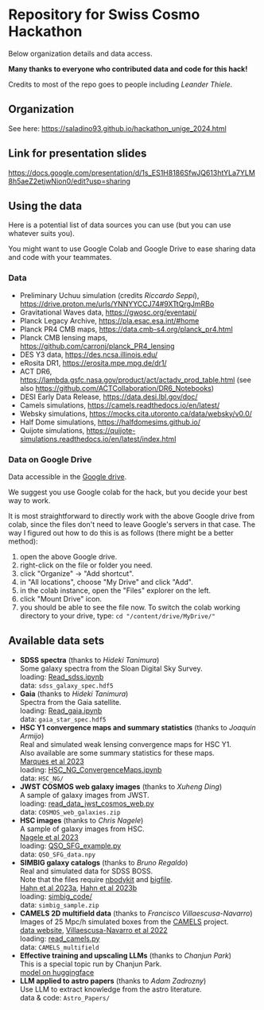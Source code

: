 # Repository for Swiss Cosmo Hackathon

Below organization details and data access.

**Many thanks to everyone who contributed data and code for this hack!**

Credits to most of the repo goes to people including *Leander Thiele*.

## Organization

See here: https://saladino93.github.io/hackathon_unige_2024.html

## Link for presentation slides

https://docs.google.com/presentation/d/1s_ES1H8186SfwJQ613htYLa7YLM8h5aeZ2etjwNion0/edit?usp=sharing


## Using the data

Here is a potential list of data sources you can use (but you can use whatever suits you).

You might want to use Google Colab and Google Drive to ease sharing data and code with your teammates.

### Data 

* Preliminary Uchuu simulation (credits *Riccardo Seppi*), https://drive.proton.me/urls/YNNYYCCJ74#9XTtQrgJmRBo
* Gravitational Waves data, https://gwosc.org/eventapi/
* Planck Legacy Archive, https://pla.esac.esa.int/#home
* Planck PR4 CMB maps, https://data.cmb-s4.org/planck_pr4.html
* Planck CMB lensing maps, https://github.com/carronj/planck_PR4_lensing
* DES Y3 data, https://des.ncsa.illinois.edu/
* eRosita DR1, https://erosita.mpe.mpg.de/dr1/
* ACT DR6, https://lambda.gsfc.nasa.gov/product/act/actadv_prod_table.html (see also https://github.com/ACTCollaboration/DR6_Notebooks)
* DESI Early Data Release, https://data.desi.lbl.gov/doc/
* Camels simulations, https://camels.readthedocs.io/en/latest/ 
* Websky simulations, https://mocks.cita.utoronto.ca/data/websky/v0.0/
* Half Dome simulations, https://halfdomesims.github.io/
* Quijote simulations, https://quijote-simulations.readthedocs.io/en/latest/index.html


### Data on Google Drive

Data accessible in the [Google drive](https://drive.google.com/drive/u/1/folders/13ySEme-B8XDMYgTZ8_rVpMarRUUGYbTw).

We suggest you use Google colab for the hack, but you decide your best way to work.

It is most straightforward to directly work with the above Google drive from colab,
since the files don't need to leave Google's servers in that case.
The way I figured out how to do this is as follows (there might be a better method):
1. open the above Google drive.
2. right-click on the file or folder you need.
3. click "Organize" -> "Add shortcut".
4. in "All locations", choose "My Drive" and click "Add".
5. in the colab instance, open the "Files" explorer on the left.
6. click "Mount Drive" icon.
7. you should be able to see the file now.
   To switch the colab working directory to your drive, type:
   ``cd "/content/drive/MyDrive/"``


## Available data sets

* **SDSS spectra** (thanks to *Hideki Tanimura*)  
   Some galaxy spectra from the Sloan Digital Sky Survey.  
   loading: [Read\_sdss.ipynb](Read_sdss.ipynb)  
   data: ``sdss_galaxy_spec.hdf5``
* **Gaia** (thanks to *Hideki Tanimura*)  
   Spectra from the Gaia satellite.  
   loading: [Read\_gaia.ipynb](Read_gaia.ipynb)  
   data: ``gaia_star_spec.hdf5``
* **HSC Y1 convergence maps and summary statistics** (thanks to *Joaquin Armijo*)  
   Real and simulated weak lensing convergence maps for HSC Y1.  
   Also available are some summary statistics for these maps.  
   [Marques et al 2023](https://ui.adsabs.harvard.edu/abs/2024MNRAS.tmp...91M/abstract)  
   loading: [HSC\_NG\_ConvergenceMaps.ipynb](HSC_NG_ConvergenceMaps.ipynb)  
   data: ``HSC_NG/``
* **JWST COSMOS web galaxy images** (thanks to *Xuheng Ding*)  
   A sample of galaxy images from JWST.  
   loading: [read\_data\_jwst\_cosmos\_web.py](read_data_jwst_cosmos_web.py)  
   data: ``COSMOS_web_galaxies.zip``
* **HSC images** (thanks to *Chris Nagele*)  
   A sample of galaxy images from HSC.  
   [Nagele et al 2023](https://ui.adsabs.harvard.edu/abs/2023ApJ...947...30N/abstract)  
   loading: [QSO\_SFG\_example.py](QSO_SFG_example.py)  
   data: ``QSO_SFG_data.npy``
* **SIMBIG galaxy catalogs** (thanks to *Bruno Regaldo*)  
   Real and simulated data for SDSS BOSS.  
   Note that the files require [nbodykit](https://nbodykit.readthedocs.io) and [bigfile](https://github.com/rainwoodman/bigfile).  
   [Hahn et al 2023a](https://ui.adsabs.harvard.edu/abs/2023PNAS..12018810H/abstract),
   [Hahn et al 2023b](https://ui.adsabs.harvard.edu/abs/2023JCAP...04..010H/abstract)  
   loading: [simbig\_code/](simbig_code)  
   data: ``simbig_sample.zip``
* **CAMELS 2D multifield data** (thanks to *Francisco Villaescusa-Navarro*)  
   Images of 25 Mpc/h simulated boxes from the [CAMELS](https://camels.readthedocs.io) project.  
   [data website](https://camels-multifield-dataset.readthedocs.io),
   [Villaescusa-Navarro et al 2022](https://ui.adsabs.harvard.edu/abs/2022ApJS..259...61V/abstract)  
   loading: [read\_camels.py](read_camels.py)  
   data: ``CAMELS_multifield``
* **Effective training and upscaling LLMs** (thanks to *Chanjun Park*)  
   This is a special topic run by Chanjun Park.  
   [model on huggingface](https://huggingface.co/upstage/SOLAR-10.7B-v1.0)
* **LLM applied to astro papers** (thanks to *Adam Zadrozny*)  
   Use LLM to extract knowledge from the astro literature.  
   data & code: ``Astro_Papers/``